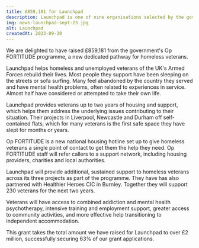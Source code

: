 ```yaml
---
title: £859,181 for Launchpad
description: Launchpad is one of nine organisations selected by the government to tackle the issue of veterans experiencing homelessness.
img: news-launchpad-sept-23.jpg
alt: Launchpad
createdAt: 2023-09-30
---
```


We are delighted to have raised £859,181 from the government's Op FORTITUDE programme, a new dedicated pathway for homeless veterans.

Launchpad helps homeless and unemployed veterans of the UK's Armed Forces rebuild their lives. Most people they support have been sleeping on the streets or sofa surfing. Many feel abandoned by the country they served and have mental health problems, often related to experiences in service. Almost half have considered or attempted to take their own life.

Launchpad provides veterans up to two years of housing and support, which helps them address the underlying issues contributing to their situation. Their projects in Liverpool, Newcastle and Durham off self-contained flats, which for many veterans is the first safe space they have slept for months or years.

Op FORTITUDE is a new national housing hotline set up to give homeless veterans a single point of contact to get them the help they need. Op FORTITUDE staff will refer callers to a support network, including housing providers, charities and local authorities.

Launchpad will provide additional, sustained support to homeless veterans across its three projects as part of the programme. They have has also partnered with Healthier Heroes CIC in Burnley. Together they will support 230 veterans for the next two years.

Veterans will have access to combined addiction and mental health psychotherapy, intensive training and employment support, greater access to community activities, and more effective help transitioning to independent accommodation.

This grant takes the total amount we have raised for Launchpad to over £2 million, successfully securing 63% of our grant applications.
